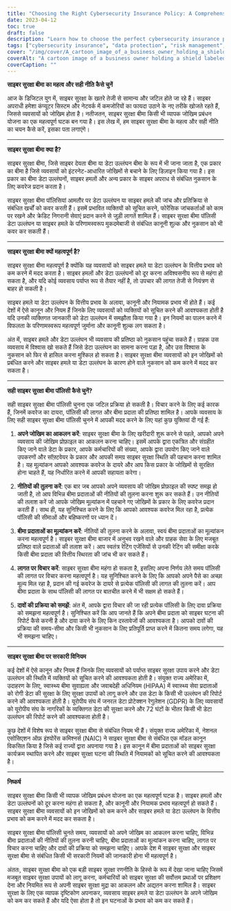```yaml
---
title: "Choosing the Right Cybersecurity Insurance Policy: A Comprehensive Guide"
date: 2023-04-12
toc: true
draft: false
description: "Learn how to choose the perfect cybersecurity insurance policy to protect your business against cyber threats."
tags: ["cybersecurity insurance", "data protection", "risk management", "cybersecurity policy", "data security", "cyber attacks", "cyber insurance", "network security", "business continuity", "insurance coverage", "data breach", "insurance policy", "IT security", "incident response", "risk assessment", "cybercrime", "financial protection", "cyber threats", "insurance claims", "business insurance"]
cover: "/img/cover/A_cartoon_image_of_a_business_owner_holding_a_shield.png"
coverAlt: "A cartoon image of a business owner holding a shield labeled cybersecurity insurance and blocking cyber threats."
coverCaption: ""
---
```

 **साइबर सुरक्षा बीमा का महत्व और सही नीति कैसे चुनें**  आज के डिजिटल युग में, साइबर सुरक्षा के खतरे तेजी से सामान्य और जटिल होते जा रहे हैं। साइबर अपराधी हमेशा कंप्यूटर सिस्टम और नेटवर्क में कमजोरियों का फायदा उठाने के नए तरीके खोजते रहते हैं, जिससे व्यवसायों को जोखिम होता है। नतीजतन, साइबर सुरक्षा बीमा किसी भी व्यापक जोखिम प्रबंधन योजना का एक महत्वपूर्ण घटक बन गया है। इस लेख में, हम साइबर सुरक्षा बीमा के महत्व और सही नीति का चयन कैसे करें, इसका पता लगाएंगे।  ______  **साइबर सुरक्षा बीमा क्या है?**  साइबर सुरक्षा बीमा, जिसे साइबर देयता बीमा या डेटा उल्लंघन बीमा के रूप में भी जाना जाता है, एक प्रकार का बीमा है जिसे व्यवसायों को इंटरनेट-आधारित जोखिमों से बचाने के लिए डिज़ाइन किया गया है। इस प्रकार का बीमा डेटा उल्लंघनों, साइबर हमलों और अन्य प्रकार के साइबर अपराध से संबंधित नुकसान के लिए कवरेज प्रदान करता है।  साइबर सुरक्षा बीमा पॉलिसियां आमतौर पर डेटा उल्लंघन या साइबर हमले की जांच और प्रतिक्रिया से संबंधित खर्चों को कवर करती हैं। इसमें प्रभावित व्यक्तियों को सूचित करने, फोरेंसिक जांचकर्ताओं को काम पर रखने और क्रेडिट निगरानी सेवाएं प्रदान करने से जुड़ी लागतें शामिल हैं। साइबर सुरक्षा बीमा पॉलिसी डेटा उल्लंघन या साइबर हमले के परिणामस्वरूप मुकदमेबाजी से संबंधित कानूनी शुल्क और नुकसान को भी कवर कर सकती हैं।  ______  **साइबर सुरक्षा बीमा क्यों महत्वपूर्ण है?**  साइबर सुरक्षा बीमा महत्वपूर्ण है क्योंकि यह व्यवसायों को साइबर हमले या डेटा उल्लंघन के वित्तीय प्रभाव को कम करने में मदद करता है। साइबर हमलों और डेटा उल्लंघनों को दूर करना अविश्वसनीय रूप से महंगा हो सकता है, और यदि कोई व्यवसाय पर्याप्त रूप से तैयार नहीं है, तो उपचार की लागत तेजी से नियंत्रण से बाहर हो सकती है।  साइबर हमले या डेटा उल्लंघन के वित्तीय प्रभाव के अलावा, कानूनी और नियामक प्रभाव भी होते हैं। कई देशों में ऐसे कानून और नियम हैं जिनके लिए व्यवसायों को व्यक्तियों को सूचित करने की आवश्यकता होती है यदि उनकी व्यक्तिगत जानकारी को डेटा उल्लंघन में समझौता किया गया है। इन नियमों का पालन करने में विफलता के परिणामस्वरूप महत्वपूर्ण जुर्माना और कानूनी शुल्क लग सकता है।  अंत में, साइबर हमले और डेटा उल्लंघन भी व्यवसाय की प्रतिष्ठा को नुकसान पहुंचा सकते हैं। ग्राहक उस व्यवसाय में विश्वास खो सकते हैं जिसे डेटा उल्लंघन का सामना करना पड़ा है, और उस विश्वास के नुकसान को फिर से हासिल करना मुश्किल हो सकता है। साइबर सुरक्षा बीमा व्यवसायों को इन जोखिमों को प्रबंधित करने और साइबर हमले या डेटा उल्लंघन के कारण होने वाले नुकसान को कम करने में मदद कर सकता है।  ______  **सही साइबर सुरक्षा बीमा पॉलिसी कैसे चुनें?**  सही साइबर सुरक्षा बीमा पॉलिसी चुनना एक जटिल प्रक्रिया हो सकती है। विचार करने के लिए कई कारक हैं, जिनमें कवरेज का दायरा, पॉलिसी की लागत और बीमा प्रदाता की प्रतिष्ठा शामिल है। आपके व्यवसाय के लिए सही साइबर सुरक्षा बीमा पॉलिसी चुनने में आपकी मदद करने के लिए यहां कुछ युक्तियां दी गई हैं:  1. **अपने जोखिम का आकलन करें**: साइबर सुरक्षा बीमा के लिए खरीदारी शुरू करने से पहले, आपको अपने व्यवसाय की जोखिम प्रोफ़ाइल का आकलन करना चाहिए। इसमें आपके द्वारा एकत्रित और संग्रहीत किए जाने वाले डेटा के प्रकार, आपके कर्मचारियों की संख्या, आपके द्वारा उपयोग किए जाने वाले उपकरणों और सॉफ़्टवेयर के प्रकार और आपकी समग्र साइबर सुरक्षा स्थिति की पहचान करना शामिल है। यह मूल्यांकन आपको आवश्यक कवरेज के दायरे और आप किस प्रकार के जोखिमों से सुरक्षित होना चाहते हैं, यह निर्धारित करने में आपकी सहायता करेगा।  2. **नीतियों की तुलना करें**: एक बार जब आपको अपने व्यवसाय की जोखिम प्रोफ़ाइल की स्पष्ट समझ हो जाती है, तो आप विभिन्न बीमा प्रदाताओं की नीतियों की तुलना करना शुरू कर सकते हैं। उन नीतियों की तलाश करें जो आपके जोखिम मूल्यांकन में पहचाने गए जोखिमों के प्रकार के लिए कवरेज प्रदान करती हैं। साथ ही, यह सुनिश्चित करने के लिए कि आपको आवश्यक कवरेज मिल रहा है, प्रत्येक पॉलिसी की सीमाओं और बहिष्करणों पर ध्यान दें।  3. **बीमा प्रदाताओं का मूल्यांकन करें**: नीतियों की तुलना करने के अलावा, स्वयं बीमा प्रदाताओं का मूल्यांकन करना महत्वपूर्ण है। साइबर सुरक्षा बीमा बाजार में अनुभव रखने वाले और ग्राहक सेवा के लिए मजबूत प्रतिष्ठा वाले प्रदाताओं की तलाश करें। आप स्वतंत्र रेटिंग एजेंसियों से उनकी रेटिंग की समीक्षा करके किसी बीमा प्रदाता की वित्तीय स्थिरता की जांच भी कर सकते हैं।  4. **लागत पर विचार करें**: साइबर सुरक्षा बीमा महंगा हो सकता है, इसलिए अपना निर्णय लेते समय पॉलिसी की लागत पर विचार करना महत्वपूर्ण है। यह सुनिश्चित करने के लिए कि आपको अपने पैसे का अच्छा मूल्य मिल रहा है, प्रदान की गई कवरेज के दायरे से प्रत्येक पॉलिसी की लागत की तुलना करें। आप बीमा प्रदाता के साथ पॉलिसी की लागत पर बातचीत करने में भी सक्षम हो सकते हैं।  5. **दावों की प्रक्रिया को समझें**: अंत में, आपके द्वारा विचार की जा रही प्रत्येक पॉलिसी के लिए दावा प्रक्रिया को समझना महत्वपूर्ण है। सुनिश्चित करें कि आप जानते हैं कि अपने बीमा प्रदाता को साइबर घटना की रिपोर्ट कैसे करनी है और दावा करने के लिए किन दस्तावेजों की आवश्यकता है। आपको दावों की प्रक्रिया की समय-सीमा और किसी भी नुकसान के लिए प्रतिपूर्ति प्राप्त करने में कितना समय लगेगा, यह भी समझना चाहिए।  ______  **साइबर सुरक्षा बीमा पर सरकारी विनियम**  कई देशों में ऐसे कानून और नियम हैं जिनके लिए व्यवसायों को पर्याप्त साइबर सुरक्षा उपाय करने और डेटा उल्लंघन की स्थिति में व्यक्तियों को सूचित करने की आवश्यकता होती है। संयुक्त राज्य अमेरिका में, उदाहरण के लिए, स्वास्थ्य बीमा सुवाह्यता और जवाबदेही अधिनियम (HIPAA) में स्वास्थ्य सेवा प्रदाताओं को रोगी डेटा की सुरक्षा के लिए सुरक्षा उपायों को लागू करने और उस डेटा के किसी भी उल्लंघन की रिपोर्ट करने की आवश्यकता होती है। यूरोपीय संघ में जनरल डेटा प्रोटेक्शन रेगुलेशन (GDPR) के लिए व्यवसायों को यूरोपीय संघ के नागरिकों के व्यक्तिगत डेटा की सुरक्षा करने और 72 घंटों के भीतर किसी भी डेटा उल्लंघन की रिपोर्ट करने की आवश्यकता होती है।  कुछ देशों में विशेष रूप से साइबर सुरक्षा बीमा से संबंधित नियम भी हैं। संयुक्त राज्य अमेरिका में, नेशनल एसोसिएशन ऑफ़ इंश्योरेंस कमिश्नर्स (NAIC) ने साइबर सुरक्षा बीमा से संबंधित एक मॉडल कानून विकसित किया है जिसे कई राज्यों द्वारा अपनाया गया है। इस कानून में बीमा प्रदाताओं को साइबर सुरक्षा कार्यक्रम स्थापित करने और साइबर सुरक्षा घटना की स्थिति में नियामकों को सूचित करने की आवश्यकता है।  ______  **निष्कर्ष**  साइबर सुरक्षा बीमा किसी भी व्यापक जोखिम प्रबंधन योजना का एक महत्वपूर्ण घटक है। साइबर हमलों और डेटा उल्लंघनों को दूर करना महंगा हो सकता है, और कानूनी और नियामक प्रभाव महत्वपूर्ण हो सकते हैं। साइबर सुरक्षा बीमा व्यवसायों को इन जोखिमों को कम करने और साइबर हमले या डेटा उल्लंघन के वित्तीय प्रभाव को कम करने में मदद कर सकता है।  साइबर सुरक्षा बीमा पॉलिसी चुनते समय, व्यवसायों को अपने जोखिम का आकलन करना चाहिए, विभिन्न बीमा प्रदाताओं की नीतियों की तुलना करनी चाहिए, बीमा प्रदाताओं का मूल्यांकन करना चाहिए, लागत पर विचार करना चाहिए और दावों की प्रक्रिया को समझना चाहिए। आपके देश में साइबर सुरक्षा और साइबर सुरक्षा बीमा से संबंधित किसी भी सरकारी नियमों की जानकारी होना भी महत्वपूर्ण है।  अंततः, साइबर सुरक्षा बीमा को एक बड़ी साइबर सुरक्षा रणनीति के हिस्से के रूप में देखा जाना चाहिए जिसमें मजबूत साइबर सुरक्षा उपायों को लागू करना, कर्मचारियों को साइबर सुरक्षा की सर्वोत्तम प्रथाओं पर प्रशिक्षण देना और नियमित रूप से अपनी साइबर सुरक्षा मुद्रा का आकलन और अद्यतन करना शामिल है। साइबर सुरक्षा के लिए एक व्यापक दृष्टिकोण अपनाकर, व्यवसाय साइबर हमले या डेटा उल्लंघन के अपने जोखिम को कम कर सकते हैं और यदि ऐसा होता है तो इन घटनाओं के प्रभाव को कम कर सकते हैं।